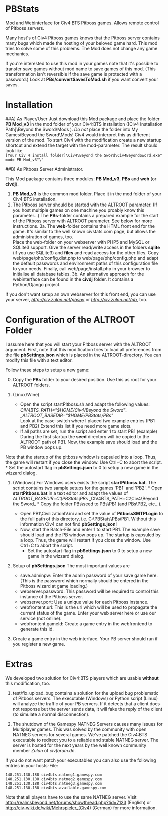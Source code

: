 PBStats
=======

Mod and Webinterface for Civ4:BTS Pitboss games. Allows remote control of Pitboss servers. 

Many host's of Civ4 Pitboss games knows that the Pitboss server contains many bugs 
which made the hosting of your beloved game hard. This mod tries to solve some of this 
problems. The Mod does not change any game mechanics. 

If you're interested to use this mod in your games note that it's possible to transfer 
save games without mod name to save games of this mod. (This transformation isn't reversible 
if the save game is protected with a password.) 
Look at **PBs/convertSavesToMod.sh** if you want convert your saves.


Installation
=======

##A) As Player/User 
Just download this Mod package and place the folder **PB Mod_v3** in the mod folder of your Civ4:BTS installation ([Civ4 Installation Path]\Beyond the Sword\Mods ). 
*Do not* place the folder into My Games\Beyond the Sword\Mods! Civ4 would interpret this as different version of the mod. 
To start Civ4 with the modification create a new startup shortcut and extend the target with the mod-parameter. The result should look like  
`[Your Civ 4 install folder]\Civ4\Beyond the Sword\Civ4BeyondSword.exe" mod= PB Mod_v3"\"`

##B) As Pitboss Server Administrator. 

This Mod package contains three modules: **PB Mod\_v3**, **PBs** and **web** (or **civdj**). 

1. **PB Mod\_v3** is the common mod folder. Place it in the mod folder of your Civ4:BTS installation. 
2. The Pitboss server should be started with the ALTROOT parameter. (If you host multiple games 
on one machine you proably know this parameter...) 
The **PBs**-folder contains a prepared example for the start of the Pitboss server 
with ALTROOT parameter. See below for more instructions. 
3a. The **web**-folder contains the HTML front end for the game. 
It's similar to the well known civstats.com page, 
but allows the administration of games, too.  
Place the web-folder on your webserver with PHP5 and MySQL or SQLite3 support. Give the server read/write access in the folders **sqlite** (if you use SQLite3) and **files** 
and read access for the other files. 
Copy web/page/php/config.dist.php to web/page/php/config.php and adapt the default passwords and environment paths of this configuration file to your needs. 
Finally, call web/page/install.php in your browser to initialise all database tables. 
3b. An alternative approach for the webinterface can be found in the **civdj** folder. It contains
a Python/Django project.

If you don't want setup an own webserver for this front end, you can use your server, *http://civ.zulan.net/pbspy* or *http://civ.zulan.net/pb*, too. 


Configuration of the ALTROOT Folder
=======

I assume here that you will start your Pitboss server with the ALTROOT argument. 
First, note that this modification tries to load all preferences from 
the file **pbSettings.json** which is placed in the ALTROOT-directory. You can modify 
this file with a text editor. 

Follow these steps to setup a new game: 

0. Copy the **PBs** folder to your desired position. 
Use this as root for your ALTROOT folders. 

1. (Linux/Wine) 
   * Open the script startPitboss.sh and adapt the following values: 
_CIV4BTS_PATH="$HOME/Civ4/Beyond the Sword"_  
_ALTROOT_BASEDIR="$HOME/PBStats/PBs"_  
Look at the case-switch where I placed two example entries (PB1 and PB2) 
Extend this list if you need more game slots. 
    * If all paths are set, run the script and enter 1 to start PB1 (example)
During the first startup the **seed** directory will be copied to the ALTROOT path of PB1.
Now, the example save should load and the PB window pops up.
 
Note that the startup of the pitboss window is capsuled into a loop. Thus, 
the game will restart if you close the window. Use Ctrl+C to abort the script. 
		* Set the autostart flag in **pbSettings.json** to 0 to setup a new game in the wizzard dialog.

1. (Windows)
For Windows users exists the script **startPitboss.bat**. The script contains two sample setups for the games 'PB1' and 'PB2'.
		* Open **startPitboss.bat** in a text editor and adapt the values of
_ALTROOT_BASEDIR=C:\PBStats\PBs_
_CIV4BTS_PATH=C:\Civ4\Beyond the Sword\_
		* Copy the folder PBs\seed to PBs\PB1 (and PBs\PB2, etc…).
	  * Open PB1\CivilizationIV.ini and set the value of **PitbossSMTPLogin** to the full path of
this directory, i.e. C:\PBStats\PBs\PB1. Without this information Civ4 can not find **pbSettings.json**!
    * Now, start the Batch-File and enter 1 to start PB1. The example save should load and
the PB window pops up.
The startup is capsuled by a loop. Thus, the game will restart if you close the window. Use Ctrl+C to 
abort the script. 
		* Set the autostart flag in **pbSettings.json** to 0 to setup a new game in the wizzard dialog.

2. Setup of **pbSettings.json** 
The most important values are 
    * save.adminpw: Enter the admin password of your save game here. (This is the password which
normally should be entered in the Pitboss wizard at game loading.) 
    * webserver.password: This password will be required to control this instance of the Pitboss server. 
    * webserver.port: Use a unique value for each Pitboss instance. 
    * webfrontent.url: This is the url which will be used to propagate the current status of the game.  Enter your web server here or use our service (not online).
    * webfrontent.gameId: Create a game entry in the webfrontend to generate this id. 

3. Create a game entry in the web interface. Your PB server should run if you register a new game.


Extras
=======

We developed two solution for Civ4:BTS players which are usable **without** this modification, too. 

1. test/fix_upload_bug contains a solution for the upload bug problematic of Pitboss servers. The executable (Windows) or Python script (Linux) will 
analyze the traffic of your PB servers. If it detects that a client does not response but the server sends data, it will fake the reply of the client (to simulate a normal disconnection).

2. The shutdown of the Gamespy NATNEG Servers causes many issues for Multiplayer games. This was solved 
by the community with open NATNEG servers for several games. We've patched the Civ4:BTS executable to 
redirect you to a reliable and stable NATNEG server. The server is hosted for the next years by the well known community member *Zulan* of *civforum.de*.

If you do not want patch your executables you can also use the following entries in your hosts-File:
```
148.251.130.188 civ4bts.natneg1.gamespy.com
148.251.130.188 civ4bts.natneg2.gamespy.com
148.251.130.188 civ4bts.natneg3.gamespy.com
148.251.130.188 civ4bts.available.gamespy.com
```

Note that all players have to use the same NATNEG server. 
Visit http://realmsbeyond.net/forums/showthread.php?tid=7123 (English) or  
http://civ-wiki.de/wiki/Mehrspieler_(Civ4) (German)  for more information.

